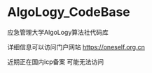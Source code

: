 # AlgoLogy_CodeBase
应急管理大学AlgoLogy算法社代码库

详细信息可以访问门户网站 https://oneself.org.cn 

近期正在国内icp备案 可能无法访问
##
